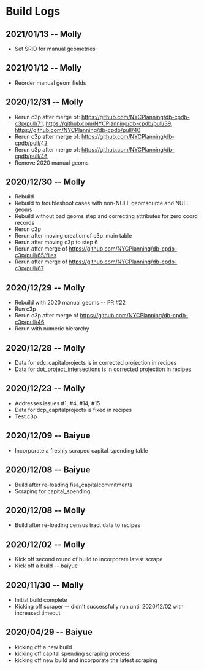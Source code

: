 # Build Logs

## 2021/01/13 -- Molly
+ Set SRID for manual geometries

## 2021/01/12 -- Molly
+ Reorder manual geom fields

## 2020/12/31 -- Molly
+ Rerun c3p after merge of: https://github.com/NYCPlanning/db-cpdb-c3p/pull/71, https://github.com/NYCPlanning/db-cpdb/pull/39, https://github.com/NYCPlanning/db-cpdb/pull/40
+ Rerun c3p after merge of: https://github.com/NYCPlanning/db-cpdb/pull/42
+ Rerun c3p after merge of: https://github.com/NYCPlanning/db-cpdb/pull/46
+ Remove 2020 manual geoms

## 2020/12/30 -- Molly
+ Rebuild
+ Rebuild to troubleshoot cases with non-NULL geomsource and NULL geoms
+ Rebuild without bad geoms step and correcting attributes for zero coord records
+ Rerun c3p
+ Rerun after moving creation of c3p_main table
+ Rerun after moving c3p to step 6
+ Rerun after merge of https://github.com/NYCPlanning/db-cpdb-c3p/pull/65/files
+ Rerun after merge of https://github.com/NYCPlanning/db-cpdb-c3p/pull/67

## 2020/12/29 -- Molly
+ Rebuild with 2020 manual geoms -- PR #22
+ Run c3p
+ Rerun c3p after merge of https://github.com/NYCPlanning/db-cpdb-c3p/pull/46
+ Rerun with numeric hierarchy

## 2020/12/28 -- Molly
+ Data for edc_capitalprojects is in corrected projection in recipes
+ Data for dot_project_intersections is in corrected projection in recipes

## 2020/12/23 -- Molly
+ Addresses issues #1, #4, #14, #15
+ Data for dcp_capitalprojects is fixed in recipes
+ Test c3p

## 2020/12/09 -- Baiyue
+ Incorporate a freshly scraped capital_spending table

## 2020/12/08 -- Baiyue
+ Build after re-loading fisa_capitalcommitments
+ Scraping for capital_spending

## 2020/12/08 -- Molly
+ Build after re-loading census tract data to recipes

## 2020/12/02 -- Molly
+ Kick off second round of build to incorporate latest scrape
+ Kick off a build -- baiyue

## 2020/11/30 -- Molly
+ Initial build complete
+ Kicking off scraper -- didn't successfully run until 2020/12/02 with increased timeout

## 2020/04/29 -- Baiyue
+ kicking off a new build
+ kicking off capital spending scraping process
+ kicking off new build and incorporate the latest scraping
